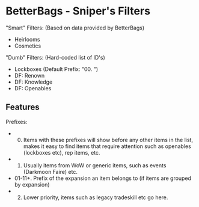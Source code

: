 # BetterBags - Sniper's Filters

"Smart" Filters: (Based on data provided by BetterBags)

 - Heirlooms
 - Cosmetics

"Dumb" Filters: (Hard-coded list of ID's)

 - Lockboxes (Default Prefix: "00. ")
 - DF: Renown
 - DF: Knowledge
 - DF: Openables

## Features

Prefixes:
  - 00. Items with these prefixes will show before any other items in the list, makes it easy to find items that require attention such as openables (lockboxes etc), rep items, etc.
  - 01. Usually items from WoW or generic items, such as events (Darkmoon Faire) etc.
  - 01-11+. Prefix of the expansion an item belongs to (if items are grouped by expansion)
  - 02. Lower priority, items such as legacy tradeskill etc go here.